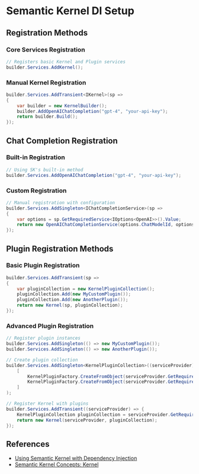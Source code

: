 # Semantic Kernel DI Setup

## Registration Methods

### Core Services Registration
```csharp
// Registers basic Kernel and Plugin services
builder.Services.AddKernel();
```

### Manual Kernel Registration
```csharp
builder.Services.AddTransient<IKernel>(sp =>
{
    var builder = new KernelBuilder();
    builder.AddOpenAIChatCompletion("gpt-4", "your-api-key");
    return builder.Build();
});
```

## Chat Completion Registration

### Built-in Registration
```csharp
// Using SK's built-in method
builder.Services.AddOpenAIChatCompletion("gpt-4", "your-api-key");
```

### Custom Registration
```csharp
// Manual registration with configuration
builder.Services.AddSingleton<IChatCompletionService>(sp =>
{
    var options = sp.GetRequiredService<IOptions<OpenAI>>().Value;
    return new OpenAIChatCompletionService(options.ChatModelId, options.ApiKey);
});
```

## Plugin Registration Methods

### Basic Plugin Registration
```csharp
builder.Services.AddTransient(sp =>
{
    var pluginCollection = new KernelPluginCollection();
    pluginCollection.Add(new MyCustomPlugin());
    pluginCollection.Add(new AnotherPlugin());
    return new Kernel(sp, pluginCollection);
});
```

### Advanced Plugin Registration
```csharp
// Register plugin instances
builder.Services.AddSingleton(() => new MyCustomPlugin());
builder.Services.AddSingleton(() => new AnotherPlugin());

// Create plugin collection
builder.Services.AddSingleton<KernelPluginCollection>((serviceProvider) => 
    [
        KernelPluginFactory.CreateFromObject(serviceProvider.GetRequiredService<MyCustomPlugin>()),
        KernelPluginFactory.CreateFromObject(serviceProvider.GetRequiredService<AnotherPlugin>())
    ]
);

// Register Kernel with plugins
builder.Services.AddTransient((serviceProvider) => {
    KernelPluginCollection pluginCollection = serviceProvider.GetRequiredService<KernelPluginCollection>();
    return new Kernel(serviceProvider, pluginCollection);
});
```

## References
- [Using Semantic Kernel with Dependency Injection](https://devblogs.microsoft.com/semantic-kernel/using-semantic-kernel-with-dependency-injection/)
- [Semantic Kernel Concepts: Kernel](https://learn.microsoft.com/en-us/semantic-kernel/concepts/kernel?pivots=programming-language-csharp)